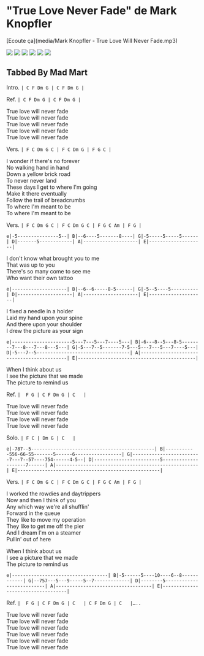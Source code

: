# "True Love Never Fade" de Mark Knopfler

[Ecoute ça](media/Mark Knopfler - True Love Will Never Fade.mp3)

![](images/true_love_1.png)
![](images/true_love_2.png)
![](images/true_love_3.png)
![](images/true_love_4.png)
![](images/true_love_5.png)
![](images/true_love_6.png)

## Tabbed By Mad Mart

Intro. `| C F Dm G | C F Dm G |`

Ref. `| C F Dm G | C F Dm G |`

 True love will never fade  
 True love will never fade  
 True love will never fade  
 True love will never fade  
 True love will never fade  

Vers. `| F C Dm G C | F C Dm G | F G C |`

I wonder if there's no forever  
No walking hand in hand  
Down a yellow brick road  
To never never land  
These days I get to where I'm going  
Make it there eventually  
Follow the trail of breadcrumbs  
To where I'm meant to be  
To where I'm meant to be  

Vers. `| F C Dm G C | F C Dm G C | F G C Am | F G |`

`e|-5---------------5--|
 B|--6----5-------8----|
 G|-5-----5-----5------|
 D|-------5------------|
 A|--------------------|
 E|--------------------|`

I don't know what brought you to me  
That was up to you  
There's so many come to see me  
Who want their own tattoo  

`e|--------------------|
 B|--6--6-----8-5------|
 G|-5--5----5----------|
 D|--------------------|
 A|--------------------|
 E|--------------------|`

I fixed a needle in a holder  
Laid my hand upon your spine  
And there upon your shoulder  
I drew the picture as your sign  

`e|----------------------5---7---5---7----5---|
 B|-6---8--5---8-5--------7---8---7---8---5---|
 G|-5---7--5-------7-5---5---7---5---7----5---|
 D|-5---7--5----------------------------------|
 A|-------------------------------------------|
 E|-------------------------------------------|`

When I think about us  
I see the picture that we made  
The picture to remind us  

Ref. `|  F G | C F Dm G | C   | `

True love will never fade  
True love will never fade  
True love will never fade  
True love will never fade  


Solo. `| F C | Dm G | C   |`

`e|-787--5---------------------------------------------|
 B|-----------556-66-55-------5------6-----------------|
 G|-------------------------7---7--57----754------4-5--|
 D|------------------------5--------------------7------|
 A|----------------------------------------------------|
 E|----------------------------------------------------|`

Vers. `| F C Dm G C | F C Dm G C | F G C Am | F G |`

I worked the rowdies and daytrippers  
Now and then I think of you  
Any which way we're all shufflin'  
Forward in the queue  
They like to move my operation  
They like to get me off the pier  
And I dream I'm on a steamer  
Pullin' out of here  

When I think about us  
I see a picture that we made  
The picture to remind us  

`e|-----------------------------------|
 B|-5------5----10----6--8------------|
 G|--757---5---9-----5--7-------------|
 D|--------5--------------------------|
 A|-----------------------------------|
 E|-----------------------------------|`

Ref. `|  F G | C F Dm G | C   | C F Dm G | C   |…..`

True love will never fade  
True love will never fade  
True love will never fade  
True love will never fade  
True love will never fade  
True love will never fade
